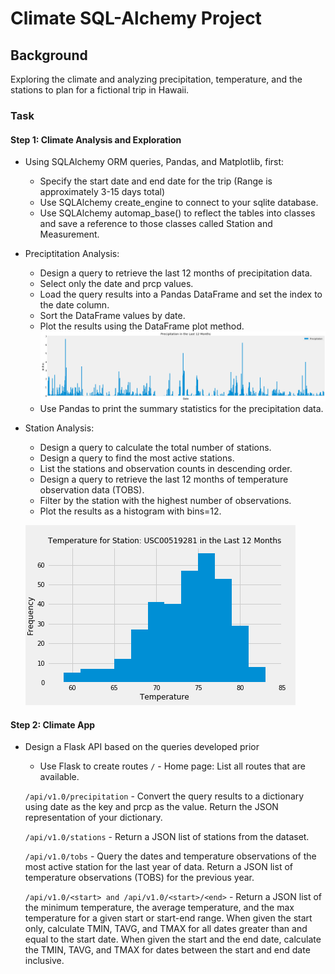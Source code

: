 # Climate SQL-Alchemy Project

## Background
Exploring the climate and analyzing precipitation, temperature, and the stations to plan for a fictional trip in Hawaii.


### Task
#### Step 1: Climate Analysis and Exploration
* Using SQLAlchemy ORM queries, Pandas, and Matplotlib, first:
  * Specify the start date and end date for the trip (Range is approximately 3-15 days total)
  * Use SQLAlchemy create_engine to connect to your sqlite database.
  * Use SQLAlchemy automap_base() to reflect the tables into classes and save a reference to those classes called Station and Measurement.
  
* Preciptitation Analysis:
  * Design a query to retrieve the last 12 months of precipitation data.
  * Select only the date and prcp values.
  * Load the query results into a Pandas DataFrame and set the index to the date column.
  * Sort the DataFrame values by date.
  * Plot the results using the DataFrame plot method.
    ![result](Images/precipitation.png)
  * Use Pandas to print the summary statistics for the precipitation data.
  
* Station Analysis:
  * Design a query to calculate the total number of stations.
  * Design a query to find the most active stations.
  * List the stations and observation counts in descending order.
  * Design a query to retrieve the last 12 months of temperature observation data (TOBS).
   - Filter by the station with the highest number of observations.
   - Plot the results as a histogram with bins=12.
    
    ![result2](Images/temp_histogram.png)


#### Step 2: Climate App
* Design a Flask API based on the queries developed prior
  * Use Flask to create routes
  `/` - Home page: List all routes that are available.
  
  `/api/v1.0/precipitation` - Convert the query results to a dictionary using date as the key and prcp as the value. Return the JSON representation of your   dictionary.
  
  `/api/v1.0/stations` - Return a JSON list of stations from the dataset.
  
  `/api/v1.0/tobs` - Query the dates and temperature observations of the most active station for the last year of data. Return a JSON list of temperature observations (TOBS) for the previous year.
  
  `/api/v1.0/<start> and /api/v1.0/<start>/<end>` - Return a JSON list of the minimum temperature, the average temperature, and the max temperature for a given start or start-end range. When given the start only, calculate TMIN, TAVG, and TMAX for all dates greater than and equal to the start date. When given the start and the end date, calculate the TMIN, TAVG, and TMAX for dates between the start and end date inclusive.




